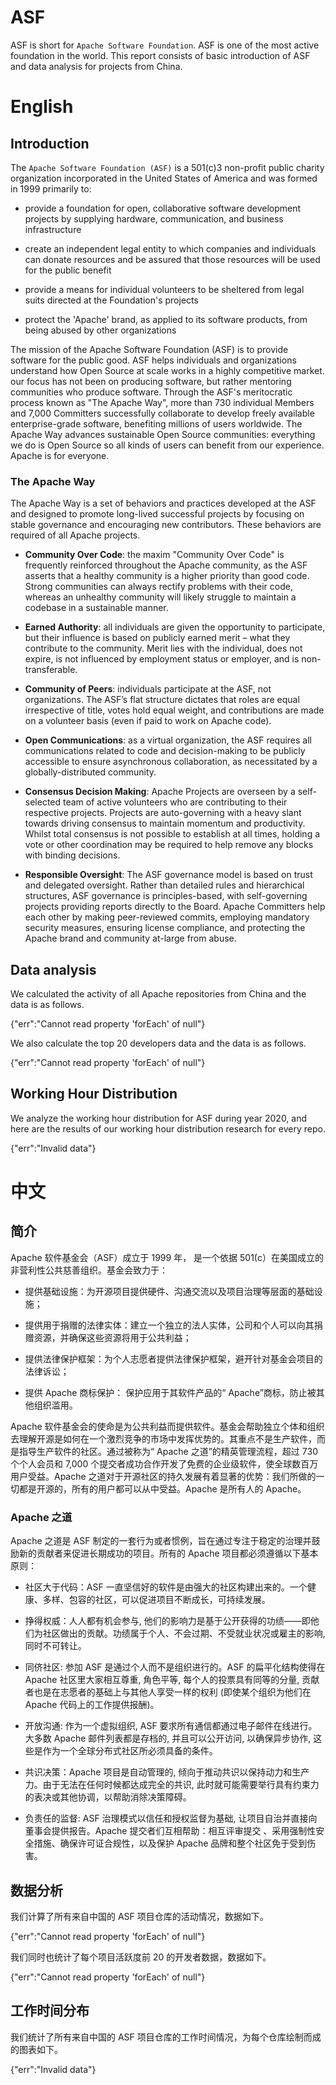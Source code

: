 # ASF

ASF is short for `Apache Software Foundation`. ASF is one of the most active foundation in the world. This report consists of basic introduction of ASF and data analysis for projects from China.

# English

## Introduction

The `Apache Software Foundation (ASF)` is a 501(c)3 non-profit public charity organization incorporated in the United States of America and was formed in 1999 primarily to:

- provide a foundation for open, collaborative software development projects by supplying hardware, communication, and business infrastructure

- create an independent legal entity to which companies and individuals can donate resources and be assured that those resources will be used for the public benefit

- provide a means for individual volunteers to be sheltered from legal suits directed at the Foundation's projects

- protect the 'Apache' brand, as applied to its software products, from being abused by other organizations

The mission of the Apache Software Foundation (ASF) is to provide software for the public good. ASF helps individuals and organizations understand how Open Source at scale works in a highly competitive market. our focus has not been on producing software, but rather mentoring communities who produce software. Through the ASF's meritocratic process known as "The Apache Way", more than 730 individual Members and 7,000 Committers successfully collaborate to develop freely available enterprise-grade software, benefiting millions of users worldwide. The Apache Way advances sustainable Open Source communities: everything we do is Open Source so all kinds of users can benefit from our experience. Apache is for everyone.

### The Apache Way

The Apache Way is a set of behaviors and practices developed at the ASF and designed to promote long-lived successful projects by focusing on stable governance and encouraging new contributors. These behaviors are required of all Apache projects.

- **Community Over Code**: the maxim "Community Over Code" is frequently reinforced throughout the Apache community, as the ASF asserts that a healthy community is a higher priority than good code. Strong communities can always rectify problems with their code, whereas an unhealthy community will likely struggle to maintain a codebase in a sustainable manner.

- **Earned Authority**: all individuals are given the opportunity to participate, but their influence is based on publicly earned merit – what they contribute to the community. Merit lies with the individual, does not expire, is not influenced by employment status or employer, and is non-transferable.

- **Community of Peers**: individuals participate at the ASF, not organizations. The ASF’s flat structure dictates that roles are equal irrespective of title, votes hold equal weight, and contributions are made on a volunteer basis (even if paid to work on Apache code).

- **Open Communications**: as a virtual organization, the ASF requires all communications related to code and decision-making to be publicly accessible to ensure asynchronous collaboration, as necessitated by a globally-distributed community.

- **Consensus Decision Making**: Apache Projects are overseen by a self-selected team of active volunteers who are contributing to their respective projects. Projects are auto-governing with a heavy slant towards driving consensus to maintain momentum and productivity. Whilst total consensus is not possible to establish at all times, holding a vote or other coordination may be required to help remove any blocks with binding decisions.
- **Responsible Oversight**: The ASF governance model is based on trust and delegated oversight. Rather than detailed rules and hierarchical structures, ASF governance is principles-based, with self-governing projects providing reports directly to the Board. Apache Committers help each other by making peer-reviewed commits, employing mandatory security measures, ensuring license compliance, and protecting the Apache brand and community at-large from abuse.

## Data analysis

We calculated the activity of all Apache repositories from China and the data is as follows.

{"err":"Cannot read property 'forEach' of null"}

We also calculate the top 20 developers data and the data is as follows.

{"err":"Cannot read property 'forEach' of null"}

## Working Hour Distribution

We analyze the working hour distribution for ASF during year 2020, and here are the results of our working hour distribution research for every repo.

{"err":"Invalid data"}

# 中文

## 简介

Apache 软件基金会（ASF）成⽴于 1999 年， 是⼀个依据 501(c）在美国成⽴的非营利性公共慈善组织。基金会致力于：

- 提供基础设施：为开源项⽬提供硬件、沟通交流以及项⽬治理等层面的基础设施；

- 提供用于捐赠的法律实体：建立一个独立的法人实体，公司和个人可以向其捐赠资源，并确保这些资源将用于公共利益；

- 提供法律保护框架：为个人志愿者提供法律保护框架，避开针对基金会项目的法律诉讼；

- 提供 Apache 商标保护： 保护应用于其软件产品的“ Apache”商标，防止被其他组织滥用。

Apache 软件基金会的使命是为公共利益而提供软件。基金会帮助独立个体和组织去理解开源是如何在一个激烈竞争的市场中发挥优势的。其重点不是生产软件，而是指导生产软件的社区。通过被称为“ Apache 之道”的精英管理流程，超过 730 个个人会员和 7,000 个提交者成功合作开发了免费的企业级软件，使全球数百万用户受益。Apache 之道对于开源社区的持久发展有着显著的优势：我们所做的一切都是开源的，所有的用户都可以从中受益。Apache 是所有人的 Apache。

### Apache 之道

Apache 之道是 ASF 制定的一套行为或者惯例，旨在通过专注于稳定的治理并鼓励新的贡献者来促进长期成功的项目。所有的 Apache 项目都必须遵循以下基本原则：

- 社区大于代码：ASF 一直坚信好的软件是由强大的社区构建出来的。一个健康、多样、包容的社区，可以促进项目不断成长，可持续发展。

- 挣得权威：人人都有机会参与, 他们的影响力是基于公开获得的功绩——即他们为社区做出的贡献。功绩属于个人、不会过期、不受就业状况或雇主的影响, 同时不可转让。

- 同侪社区: 参加 ASF 是通过个人而不是组织进行的。ASF 的扁平化结构使得在 Apache 社区里大家相互尊重, 角色平等, 每个人的投票具有同等的分量, 贡献者也是在志愿者的基础上与其他人享受一样的权利 (即使某个组织为他们在 Apache 代码上的工作提供报酬)。

- 开放沟通: 作为一个虚拟组织, ASF 要求所有通信都通过电子邮件在线进行。大多数 Apache 邮件列表都是存档的, 并且可以公开访问, 以确保异步协作, 这些是作为一个全球分布式社区所必须具备的条件。

- 共识决策：Apache 项目是自动管理的, 倾向于推动共识以保持动力和生产力。由于无法在任何时候都达成完全的共识, 此时就可能需要举行具有约束力的表决或其他协调，以帮助消除决策障碍。

- 负责任的监督: ASF 治理模式以信任和授权监督为基础, 让项目自治并直接向董事会提供报告。Apache 提交者们互相帮助：相互评审提交 、采用强制性安全措施、确保许可证合规性，以及保护 Apache 品牌和整个社区免于受到伤害。

## 数据分析

我们计算了所有来自中国的 ASF 项目仓库的活动情况，数据如下。

{"err":"Cannot read property 'forEach' of null"}

我们同时也统计了每个项目活跃度前 20 的开发者数据，数据如下。

{"err":"Cannot read property 'forEach' of null"}

## 工作时间分布

我们统计了所有来自中国的 ASF 项目仓库的工作时间情况，为每个仓库绘制而成的图表如下。

{"err":"Invalid data"}
